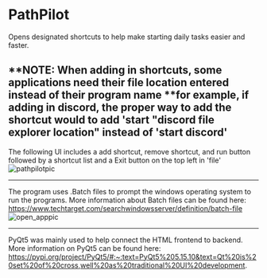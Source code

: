 # PathPilot
Opens designated shortcuts to help make starting daily tasks easier and faster. 

**NOTE: When adding in shortcuts, some applications need their file location entered instead of their program name
**for example, if adding in discord, the proper way to add the shortcut would to add 'start "discord file explorer location" instead of 'start discord'
---------------------------------------------------------------------------------------------------------
The following UI includes a add shortcut, remove shortcut, and run button followed by a shortcut list and a Exit button on the top left in 'file'
![pathpilotpic](https://github.com/AaronQTran/PathPilot/assets/119716713/f6878e37-4a71-42e5-b0a5-57c07a7ad1f4)

---------------------------------------------------------------------------------------------------------

The program uses .Batch files to prompt the windows operating system to run the programs. More information about
Batch files can be found here: https://www.techtarget.com/searchwindowsserver/definition/batch-file
![open_apppic](https://github.com/AaronQTran/PathPilot/assets/119716713/3061fbe7-eb9e-48f3-af38-19d4a5018ef0)

---------------------------------------------------------------------------------------------------------
PyQt5 was mainly used to help connect the HTML frontend to backend. More information on PyQt5 can be found
here: https://pypi.org/project/PyQt5/#:~:text=PyQt5%205.15.10&text=Qt%20is%20set%20of%20cross,well%20as%20traditional%20UI%20development.



